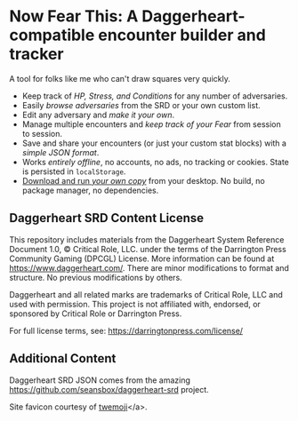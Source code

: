 # Now Fear This: A Daggerheart-compatible encounter builder and tracker

A tool for folks like me who can't draw squares very quickly.

* Keep track of _HP, Stress, and Conditions_ for any number of adversaries.
* Easily _browse adversaries_ from the SRD or your own custom list.
* Edit any adversary and _make it your own_.
* Manage multiple encounters and _keep track of your Fear_ from session to session.
* Save and share your encounters (or just your custom stat blocks) with a _simple JSON format_.
* Works _entirely offline_, no accounts, no ads, no tracking or cookies. State is persisted in `localStorage`.
* [Download and run _your own copy_](https://codeberg.org/sandyarmstrong/nowfearthis/archive/main.zip) from your desktop. No build, no package manager, no dependencies.

## Daggerheart SRD Content License

This repository includes materials from the Daggerheart System Reference Document 1.0, © Critical Role, LLC. under the terms of the Darrington Press Community Gaming (DPCGL) License. More information can be found at https://www.daggerheart.com/. There are minor modifications to format and structure. No previous modifications by others.

Daggerheart and all related marks are trademarks of Critical Role, LLC and used with permission. This project is not affiliated with, endorsed, or sponsored by Critical Role or Darrington Press.

For full license terms, see: https://darringtonpress.com/license/

## Additional Content

Daggerheart SRD JSON comes from the amazing https://github.com/seansbox/daggerheart-srd project.

Site favicon courtesy of [twemoji]("https://github.com/twitter/twemoji/blob/master/LICENSE-GRAPHICS")</a>.